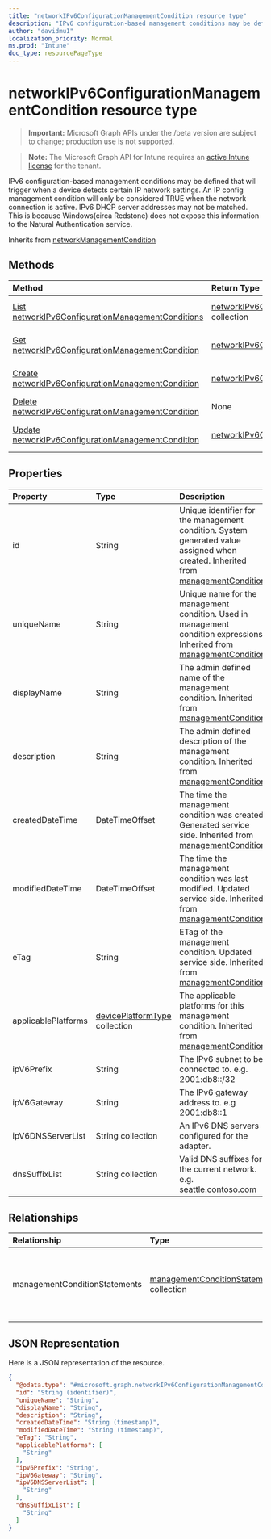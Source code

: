 ```yaml
---
title: "networkIPv6ConfigurationManagementCondition resource type"
description: "IPv6 configuration-based management conditions may be defined that will trigger when a device detects certain IP network settings. An IP config management condition will only be considered TRUE when the network connection is active. IPv6 DHCP server addresses may not be matched. This is because Windows(circa Redstone) does not expose this information to the Natural Authentication service."
author: "davidmu1"
localization_priority: Normal
ms.prod: "Intune"
doc_type: resourcePageType
---
```


# networkIPv6ConfigurationManagementCondition resource type

> **Important:** Microsoft Graph APIs under the /beta version are subject to change; production use is not supported.

> **Note:** The Microsoft Graph API for Intune requires an [active Intune license](https://go.microsoft.com/fwlink/?linkid=839381) for the tenant.

IPv6 configuration-based management conditions may be defined that will trigger when a device detects certain IP network settings. An IP config management condition will only be considered TRUE when the network connection is active.
IPv6 DHCP server addresses may not be matched. This is because Windows(circa Redstone) does not expose this information to the Natural Authentication service.


Inherits from [networkManagementCondition](../resources/intune-fencing-networkmanagementcondition.md)

## Methods
|Method|Return Type|Description|
|:---|:---|:---|
|[List networkIPv6ConfigurationManagementConditions](../api/intune-fencing-networkipv6configurationmanagementcondition-list.md)|[networkIPv6ConfigurationManagementCondition](../resources/intune-fencing-networkipv6configurationmanagementcondition.md) collection|List properties and relationships of the [networkIPv6ConfigurationManagementCondition](../resources/intune-fencing-networkipv6configurationmanagementcondition.md) objects.|
|[Get networkIPv6ConfigurationManagementCondition](../api/intune-fencing-networkipv6configurationmanagementcondition-get.md)|[networkIPv6ConfigurationManagementCondition](../resources/intune-fencing-networkipv6configurationmanagementcondition.md)|Read properties and relationships of the [networkIPv6ConfigurationManagementCondition](../resources/intune-fencing-networkipv6configurationmanagementcondition.md) object.|
|[Create networkIPv6ConfigurationManagementCondition](../api/intune-fencing-networkipv6configurationmanagementcondition-create.md)|[networkIPv6ConfigurationManagementCondition](../resources/intune-fencing-networkipv6configurationmanagementcondition.md)|Create a new [networkIPv6ConfigurationManagementCondition](../resources/intune-fencing-networkipv6configurationmanagementcondition.md) object.|
|[Delete networkIPv6ConfigurationManagementCondition](../api/intune-fencing-networkipv6configurationmanagementcondition-delete.md)|None|Deletes a [networkIPv6ConfigurationManagementCondition](../resources/intune-fencing-networkipv6configurationmanagementcondition.md).|
|[Update networkIPv6ConfigurationManagementCondition](../api/intune-fencing-networkipv6configurationmanagementcondition-update.md)|[networkIPv6ConfigurationManagementCondition](../resources/intune-fencing-networkipv6configurationmanagementcondition.md)|Update the properties of a [networkIPv6ConfigurationManagementCondition](../resources/intune-fencing-networkipv6configurationmanagementcondition.md) object.|

## Properties
|Property|Type|Description|
|:---|:---|:---|
|id|String|Unique identifier for the management condition. System generated value assigned when created. Inherited from [managementCondition](../resources/intune-fencing-managementcondition.md)|
|uniqueName|String|Unique name for the management condition. Used in management condition expressions. Inherited from [managementCondition](../resources/intune-fencing-managementcondition.md)|
|displayName|String|The admin defined name of the management condition. Inherited from [managementCondition](../resources/intune-fencing-managementcondition.md)|
|description|String|The admin defined description of the management condition. Inherited from [managementCondition](../resources/intune-fencing-managementcondition.md)|
|createdDateTime|DateTimeOffset|The time the management condition was created. Generated service side. Inherited from [managementCondition](../resources/intune-fencing-managementcondition.md)|
|modifiedDateTime|DateTimeOffset|The time the management condition was last modified. Updated service side. Inherited from [managementCondition](../resources/intune-fencing-managementcondition.md)|
|eTag|String|ETag of the management condition. Updated service side. Inherited from [managementCondition](../resources/intune-fencing-managementcondition.md)|
|applicablePlatforms|[devicePlatformType](../resources/intune-shared-deviceplatformtype.md) collection|The applicable platforms for this management condition. Inherited from [managementCondition](../resources/intune-fencing-managementcondition.md)|
|ipV6Prefix|String|The IPv6 subnet to be connected to. e.g. 2001:db8::/32|
|ipV6Gateway|String|The IPv6 gateway address to. e.g 2001:db8::1|
|ipV6DNSServerList|String collection|An IPv6 DNS servers configured for the adapter.|
|dnsSuffixList|String collection|Valid DNS suffixes for the current network. e.g. seattle.contoso.com|

## Relationships
|Relationship|Type|Description|
|:---|:---|:---|
|managementConditionStatements|[managementConditionStatement](../resources/intune-fencing-managementconditionstatement.md) collection|The management condition statements associated to the management condition. Inherited from [managementCondition](../resources/intune-fencing-managementcondition.md)|

## JSON Representation
Here is a JSON representation of the resource.
<!-- {
  "blockType": "resource",
  "keyProperty": "id",
  "@odata.type": "microsoft.graph.networkIPv6ConfigurationManagementCondition"
}
-->
``` json
{
  "@odata.type": "#microsoft.graph.networkIPv6ConfigurationManagementCondition",
  "id": "String (identifier)",
  "uniqueName": "String",
  "displayName": "String",
  "description": "String",
  "createdDateTime": "String (timestamp)",
  "modifiedDateTime": "String (timestamp)",
  "eTag": "String",
  "applicablePlatforms": [
    "String"
  ],
  "ipV6Prefix": "String",
  "ipV6Gateway": "String",
  "ipV6DNSServerList": [
    "String"
  ],
  "dnsSuffixList": [
    "String"
  ]
}
```



